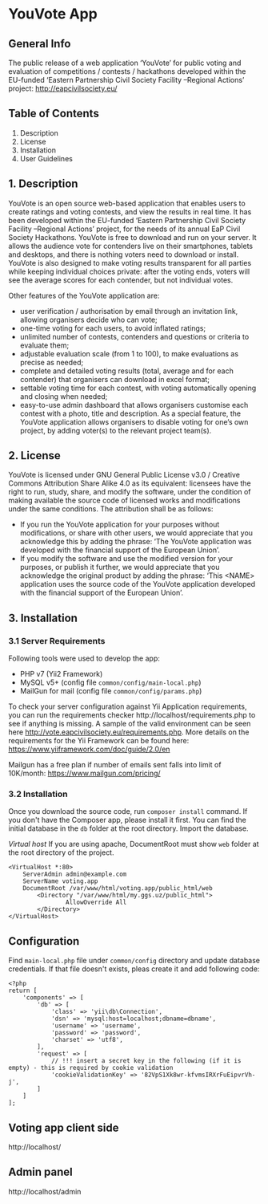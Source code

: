 # YouVote App

## General Info

The public release of a web application ‘YouVote’ for public voting and
evaluation of competitions / contests / hackathons developed within the EU-funded ‘Eastern
Partnership Civil Society Facility –Regional Actions’ project: http://eapcivilsociety.eu/

## Table of Contents
1. Description
2. License
3. Installation
4. User Guidelines

## 1. Description

YouVote is an open source web-based application that enables users to create ratings and voting
contests, and view the results in real time. It has been developed within the EU-funded ‘Eastern
Partnership Civil Society Facility –Regional Actions’ project, for the needs of its annual EaP Civil
Society Hackathons.
YouVote is free to download and run on your server. It allows the audience vote for contenders live
on their smartphones, tablets and desktops, and there is nothing voters need to download or install.
YouVote is also designed to make voting results transparent for all parties while keeping individual
choices private: after the voting ends, voters will see the average scores for each contender, but not
individual votes.

Other features of the YouVote application are:

- user verification / authorisation by email through an invitation link, allowing organisers
decide who can vote;
- one-time voting for each users, to avoid inflated ratings;
- unlimited number of contests, contenders and questions or criteria to evaluate them;
- adjustable evaluation scale (from 1 to 100), to make evaluations as precise as needed;
- complete and detailed voting results (total, average and for each contender) that organisers
can download in excel format;
- settable voting time for each contest, with voting automatically opening and closing when
needed;
- easy-to-use admin dashboard that allows organisers customise each contest with a photo,
title and description.
As a special feature, the YouVote application allows organisers to disable voting for one’s own
project, by adding voter(s) to the relevant project team(s).

## 2. License

YouVote is licensed under GNU General Public License v3.0 / Creative Commons Attribution Share
Alike 4.0 as its equivalent: licensees have the right to run, study, share, and modify the software,
under the condition of making available the source code of licensed works and modifications under
the same conditions. The attribution shall be as follows:
- If you run the YouVote application for your purposes without modifications, or share with
other users, we would appreciate that you acknowledge this by adding the phrase: ‘The
YouVote application was developed with the financial support of the European Union’.
- If you modify the software and use the modified version for your purposes, or publish it
further, we would appreciate that you acknowledge the original product by adding the
phrase: ‘This &lt;NAME&gt; application uses the source code of the YouVote application
developed with the financial support of the European Union’.


## 3. Installation

### 3.1 Server Requirements 

Following tools were used to develop the app:
- PHP v7 (Yii2 Framework)
- MySQL v5+ (config file `common/config/main-local.php`)
- MailGun for mail (config file `common/config/params.php`)

To check your server configuration against Yii Application requirements, you can run the requirements checker http://localhost/requirements.php to see if anything is missing. A sample of the valid environment can be seen here http://vote.eapcivilsociety.eu/requirements.php. More details on the requirements for the Yii Framework can be found here: https://www.yiiframework.com/doc/guide/2.0/en 

Mailgun has a free plan if number of emails sent falls into limit of 10K/month: https://www.mailgun.com/pricing/

### 3.2 Installation 

Once you download the source code, run `composer install` command. If you don't have the Composer app, please install it first. 
You can find the initial database in the `db` folder at the root directory. Import the database.

*Virtual host*
If you are using apache, DocumentRoot must show `web` folder at the root directory of the project. 

```
<VirtualHost *:80>
    ServerAdmin admin@example.com
    ServerName voting.app
    DocumentRoot /var/www/html/voting.app/public_html/web
        <Directory "/var/www/html/my.ggs.uz/public_html">
                AllowOverride All
        </Directory>
</VirtualHost>
```
## Configuration
Find `main-local.php` file under `common/config` directory and update database credentials. If that file doesn't exists, 
pleas create it and add following code: 

```
<?php
return [
    'components' => [
        'db' => [
            'class' => 'yii\db\Connection',
            'dsn' => 'mysql:host=localhost;dbname=dbname',
            'username' => 'username',
            'password' => 'password',
            'charset' => 'utf8',
        ],
        'request' => [
            // !!! insert a secret key in the following (if it is empty) - this is required by cookie validation
            'cookieValidationKey' => '82VpS1Xk8wr-kfvmsIRXrFuEipvrVh-j',
        ]
    ]
];
```


## Voting app client side 
http://localhost/

## Admin panel

http://localhost/admin

